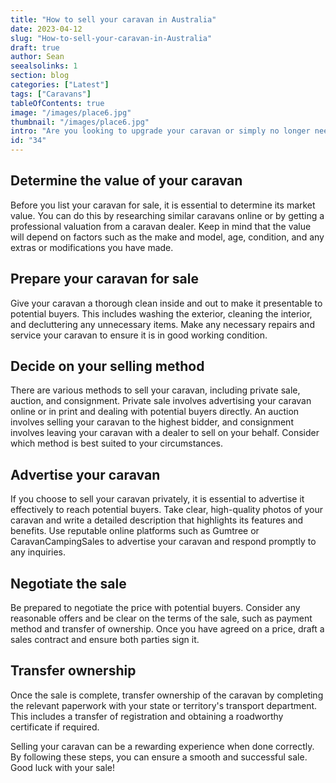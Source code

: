 ```yaml
---
title: "How to sell your caravan in Australia"
date: 2023-04-12
slug: "How-to-sell-your-caravan-in-Australia"
draft: true
author: Sean
seealsolinks: 1
section: blog
categories: ["Latest"]
tags: ["Caravans"]
tableOfContents: true
image: "/images/place6.jpg"
thumbnail: "/images/place6.jpg"
intro: "Are you looking to upgrade your caravan or simply no longer need it? Selling your caravan can seem daunting, but with the right knowledge and preparation, it can be a smooth and successful process."
id: "34"
---
```


## Determine the value of your caravan

Before you list your caravan for sale, it is essential to determine its market value. You can do this by researching similar caravans online or by getting a professional valuation from a caravan dealer. Keep in mind that the value will depend on factors such as the make and model, age, condition, and any extras or modifications you have made.

## Prepare your caravan for sale

Give your caravan a thorough clean inside and out to make it presentable to potential buyers. This includes washing the exterior, cleaning the interior, and decluttering any unnecessary items. Make any necessary repairs and service your caravan to ensure it is in good working condition.

## Decide on your selling method

There are various methods to sell your caravan, including private sale, auction, and consignment. Private sale involves advertising your caravan online or in print and dealing with potential buyers directly. An auction involves selling your caravan to the highest bidder, and consignment involves leaving your caravan with a dealer to sell on your behalf. Consider which method is best suited to your circumstances.

## Advertise your caravan

If you choose to sell your caravan privately, it is essential to advertise it effectively to reach potential buyers. Take clear, high-quality photos of your caravan and write a detailed description that highlights its features and benefits. Use reputable online platforms such as Gumtree or CaravanCampingSales to advertise your caravan and respond promptly to any inquiries.

## Negotiate the sale

Be prepared to negotiate the price with potential buyers. Consider any reasonable offers and be clear on the terms of the sale, such as payment method and transfer of ownership. Once you have agreed on a price, draft a sales contract and ensure both parties sign it.

## Transfer ownership

Once the sale is complete, transfer ownership of the caravan by completing the relevant paperwork with your state or territory's transport department. This includes a transfer of registration and obtaining a roadworthy certificate if required.

Selling your caravan can be a rewarding experience when done correctly. By following these steps, you can ensure a smooth and successful sale. Good luck with your sale!
